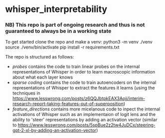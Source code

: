 # whisper_interpretability
### NB) This repo is part of ongoing research and thus is not guaranteed to always be in a working state

To get started clone the repo and make a venv:
python3 -m venv ./venv
source ./venv/bin/activate
pip install -r requirements.txt

The repo is structured as follows:
 - *probes* contains the code to train linear probes on the internal representations of Whisper in order to learn macroscopic information about what each layer knows
 - *sparse coding* contains the code to train autoencoders on the internal representations of Whisper to extract the features it learns (using the techniques in https://www.lesswrong.com/posts/z6QQJbtpkEAX3Aojj/interim-research-report-taking-features-out-of-superposition)
 - *feature_directions* contains more micelanous code to inpect the internal activations of Whisper such as an implementaion of logit lens and the ability to 'steer' representations by adding an activation vector (similar to https://www.lesswrong.com/posts/5spBue2z2tw4JuDCx/steering-gpt-2-xl-by-adding-an-activation-vector)
